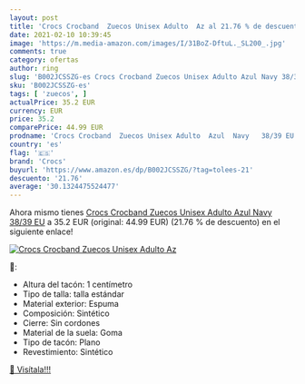 ```yaml
---
layout: post
title: 'Crocs Crocband  Zuecos Unisex Adulto  Az al 21.76 % de descuento'
date: 2021-02-10 10:39:45
image: 'https://m.media-amazon.com/images/I/31BoZ-DftuL._SL200_.jpg'
comments: true
category: ofertas
author: ring
slug: 'B002JCSSZG-es Crocs Crocband Zuecos Unisex Adulto Azul Navy 38/39 EU'
sku: 'B002JCSSZG-es'
tags: [ 'zuecos', ]
actualPrice: 35.2 EUR
currency: EUR
price: 35.2
comparePrice: 44.99 EUR
prodname: 'Crocs Crocband  Zuecos Unisex Adulto  Azul  Navy   38/39 EU'
country: 'es'
flag: '🇪🇸'
brand: 'Crocs'
buyurl: 'https://www.amazon.es/dp/B002JCSSZG/?tag=tolees-21'
descuento: '21.76'
average: '30.1324475524477'
---
```


Ahora mismo tienes [Crocs Crocband  Zuecos Unisex Adulto  Azul  Navy   38/39 EU](https://www.amazon.es/dp/B002JCSSZG/?tag=tolees-21) a 35.2 EUR (original: 44.99 EUR) (21.76 %  de descuento) en el siguiente enlace!

[![Crocs Crocband  Zuecos Unisex Adulto  Az](https://m.media-amazon.com/images/I/31BoZ-DftuL._SL200_.jpg)](https://www.amazon.es/dp/B002JCSSZG/?tag=tolees-21)

🔎:

- Altura del tacón: 1 centímetro
- Tipo de talla: talla estándar
- Material exterior: Espuma
- Composición: Sintético
- Cierre: Sin cordones
- Material de la suela: Goma
- Tipo de tacón: Plano
- Revestimiento: Sintético

[🛒 Visítala!!!](https://www.amazon.es/dp/B002JCSSZG/?tag=tolees-21)

